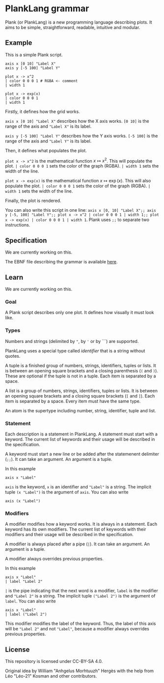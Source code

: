 # PlankLang grammar

Plank (or PlankLang) is a new programming language describing plots.
It aims to be simple, straightforward, readable, intuitive and modular.

## Example

This is a simple Plank script.

```plank
axis x [0 10] "Label X"
axis y [-5 100] "Label Y"

plot x -> x^2
| color 0 0 0 1 # RGBA <- comment
| width 1

plot x -> exp(x)
| color 0 0 0 1
| width 1
```

Firstly, it defines how the grid works.

`axis x [0 10] "Label X"` describes how the X axis works.
`[0 10]` is the range of the axis and `"Label X"` is its label.

`axis y [-5 100] "Label Y"` describes how the Y axis works.
`[-5 100]` is the range of the axis and `"Label Y"` is its label.

Then, it defines what populates the plot.

`plot x -> x^2` is the mathematical function $x\mapsto x^2$.
This will populate the plot.
`| color 0 0 0 1` sets the color of the graph (RGBA).
`| width 1` sets the width of the line.

`plot x -> exp(x)` is the mathematical function $x\mapsto\exp(x)$.
This will also populate the plot.
`| color 0 0 0 1` sets the color of the graph (RGBA).
`| width 1` sets the width of the line.

Finally, the plot is rendered.

You can also write this script in one line:
`axis x [0, 10] "Label X";; axis y [-5, 100] "Label Y";; plot x -> x^2 | color 0 0 0 1 | width 1;; plot x -> exp(x) | color 0 0 0 1 | width 1`. 
Plank uses `;;` to separate two instructions.

## Specification

We are currently working on this.

The EBNF file describing the grammar is available [here](https://github.com/planklang/grammar/blob/main/grammar.ebnf).

## Learn

We are currently working on this.

### Goal

A Plank script describes only one plot.
It defines how visually it must look like.

### Types

Numbers and strings (delimited by `"`, by `'` or by `\``) are supported.

PlankLang uses a special type called *identifier* that is a string without quotes.

A tuple is a finished group of numbers, strings, identifiers, tuples or lists.
It is between an opening square brackets and a closing parenthesis (`(` and `)`).
These are optional if the tuple is not in a tuple.
Each item is separated by a space.

A list is a group of numbers, strings, identifiers, tuples or lists.
It is between an opening square brackets and a closing square brackets (`[` and `]`).
Each item is separated by a space.
Every item must have the same type.

An atom is the supertype including number, string, identifier, tuple and list.

### Statement

Each description is a statement in PlankLang.
A statement must start with a keyword.
The current list of keywords and their usage will be described in the specification.

A keyword must start a new line or be added after the statemenent delimiter (`;;`).
It can take an argument.
An argument is a tuple.

In this example
```
axis x "Label"
```
`axis` is the keyword, `x` is an identifier and `"Label"` is a string. 
The implicit tuple `(x "Label")` is the argument of `axis`.
You can also write
```
axis (x "Label")
```

### Modifiers

A modifier modifies how a keyword works.
It is always in a statement.
Each keyword has its own modifiers.
The current list of keywords with their modifiers and their usage will be described in the specification.

A modifier is always placed after a pipe (`|`).
It can take an argument.
An argument is a tuple.

A modifier always overrides previous properties.

In this example
```
axis x "Label"
| label "Label 2"
```
`|` is the pipe indicating that the next word is a modifier, `label`  is the modifier and `"Label 2"` is a string.
The implicit tuple `("Label 2")` is the argument of `label`.
You can also write
```
axis x "Label"
| label ("Label 2")
```
This modifier modifies the label of the keyword.
Thus, the label of this axis will be `"Label 2"` and not `"Label"`, because a modifier always overrides previous properties.

## License

This repository is licensed under CC-BY-SA 4.0.

Original idea by William "Anhgelus Morhtuuzh" Hergès with the help from Léo "Léo-21" Kosman and other contributors.

